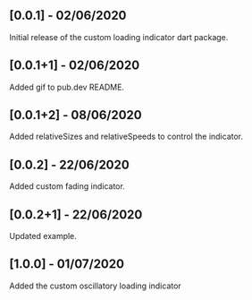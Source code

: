 ## [0.0.1] - 02/06/2020

Initial release of the custom loading indicator dart package.

## [0.0.1+1] - 02/06/2020

Added gif to pub.dev README.

## [0.0.1+2] - 08/06/2020

Added relativeSizes and relativeSpeeds to control the indicator.

## [0.0.2] - 22/06/2020

Added custom fading indicator.

## [0.0.2+1] - 22/06/2020

Updated example.

## [1.0.0] - 01/07/2020

Added the custom oscillatory loading indicator
